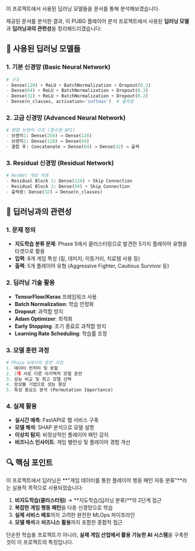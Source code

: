 이 프로젝트에서 사용된 딥러닝 모델들을 문서를 통해 분석해보겠습니다.

제공된 문서를 분석한 결과, 이 PUBG 플레이어 분석 프로젝트에서 사용된 **딥러닝 모델**과 **딥러닝과의 관련성**을 정리해드리겠습니다:

## 🧠 사용된 딥러닝 모델들

### 1. **기본 신경망 (Basic Neural Network)**
```python
# 구조
- Dense(128) + ReLU + BatchNormalization + Dropout(0.3)
- Dense(64) + ReLU + BatchNormalization + Dropout(0.3) 
- Dense(32) + ReLU + BatchNormalization + Dropout(0.2)
- Dense(n_classes, activation='softmax')  # 출력층
```

### 2. **고급 신경망 (Advanced Neural Network)**
```python
# 병렬 브랜치 구조 (함수형 API)
- 브랜치1: Dense(256) → Dense(128)
- 브랜치2: Dense(128) → Dense(64)
- 결합 후: Concatenate → Dense(64) → Dense(32) → 출력
```

### 3. **Residual 신경망 (Residual Network)**
```python
# ResNet 개념 적용
- Residual Block 1: Dense(128) + Skip Connection
- Residual Block 2: Dense(64) + Skip Connection  
- 출력층: Dense(32) → Dense(n_classes)
```

## 🎯 딥러닝과의 관련성

### **1. 문제 정의**
- **지도학습 분류 문제**: Phase 5에서 클러스터링으로 발견한 5가지 플레이어 유형을 타겟으로 활용
- **입력**: 8개 게임 특성 (킬, 데미지, 이동거리, 치료템 사용 등)
- **출력**: 5개 플레이어 유형 (Aggressive Fighter, Cautious Survivor 등)

### **2. 딥러닝 기술 활용**
- **TensorFlow/Keras** 프레임워크 사용
- **Batch Normalization**: 학습 안정화
- **Dropout**: 과적합 방지
- **Adam Optimizer**: 최적화
- **Early Stopping**: 조기 종료로 과적합 방지
- **Learning Rate Scheduling**: 학습률 조정

### **3. 모델 훈련 과정**
```python
# Phase 6에서의 훈련 과정
1. 데이터 전처리 및 분할
2. 3개 서로 다른 아키텍처 모델 훈련
3. 성능 비교 및 최고 모델 선택
4. 앙상블 기법으로 성능 향상
5. 특성 중요도 분석 (Permutation Importance)
```

### **4. 실제 활용**
- **실시간 예측**: FastAPI로 웹 서비스 구축
- **모델 해석**: SHAP 분석으로 모델 설명
- **이상치 탐지**: 비정상적인 플레이어 패턴 감지
- **비즈니스 인사이트**: 게임 밸런싱 및 플레이어 경험 개선

## 🔍 핵심 포인트

이 프로젝트에서 딥러닝은 **"게임 데이터를 통한 플레이어 행동 패턴 자동 분류"**라는 실용적 목적으로 사용되었습니다:

1. **비지도학습(클러스터링)** → **지도학습(딥러닝 분류)**의 2단계 접근
2. **복잡한 게임 행동 패턴**을 다층 신경망으로 학습
3. **실제 서비스 배포**까지 고려한 완전한 MLOps 파이프라인
4. **모델 해석**과 **비즈니스 활용**까지 포함한 종합적 접근

단순한 학습용 프로젝트가 아니라, **실제 게임 산업에서 활용 가능한 AI 시스템**을 구축한 것이 이 프로젝트의 특징입니다.